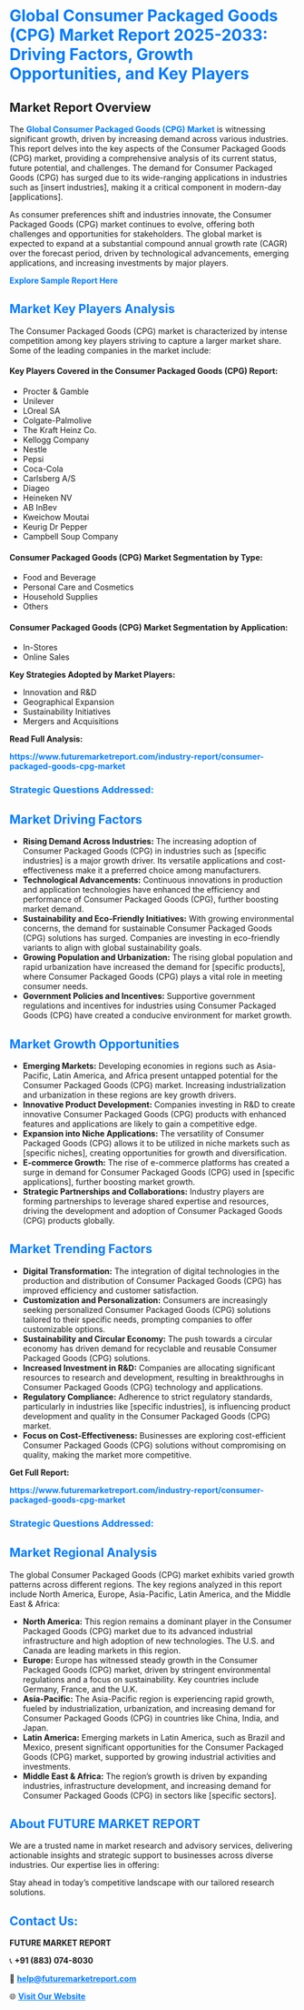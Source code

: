 <h1 style="color: #007BFF;">Global Consumer Packaged Goods (CPG) Market Report 2025-2033: Driving Factors, Growth Opportunities, and Key Players</h1>

<section id="overview">
<h2>Market Report Overview</h2>
<p>The <a href="https://www.futuremarketreport.com/industry-report/consumer-packaged-goods-cpg-market" style="color: #007BFF; text-decoration: none;"><strong>Global Consumer Packaged Goods (CPG) Market</strong></a> is witnessing significant growth, driven by increasing demand across various industries. This report delves into the key aspects of the Consumer Packaged Goods (CPG) market, providing a comprehensive analysis of its current status, future potential, and challenges. The demand for Consumer Packaged Goods (CPG) has surged due to its wide-ranging applications in industries such as [insert industries], making it a critical component in modern-day [applications].</p>
<p>As consumer preferences shift and industries innovate, the Consumer Packaged Goods (CPG) market continues to evolve, offering both challenges and opportunities for stakeholders. The global market is expected to expand at a substantial compound annual growth rate (CAGR) over the forecast period, driven by technological advancements, emerging applications, and increasing investments by major players.</p>
</section>

<section id="overview">
<p><a href="https://www.futuremarketreport.com/request-sample/reportId=28798" style="color: #007BFF; text-decoration: none;"><strong>Explore Sample Report Here</strong></a></p>
</section>

<section id="key-players">
<h2 style="color: #007BFF;">Market Key Players Analysis</h2>
<p>The Consumer Packaged Goods (CPG) market is characterized by intense competition among key players striving to capture a larger market share. Some of the leading companies in the market include:</p>
<h4>Key Players Covered in the Consumer Packaged Goods (CPG) Report:</h4>
<ul><li>Procter &amp; Gamble</li><li>Unilever</li><li>LOreal SA</li><li>Colgate-Palmolive</li><li>The Kraft Heinz Co.</li><li>Kellogg Company</li><li>Nestle</li><li>Pepsi</li><li>Coca-Cola</li><li>Carlsberg A/S</li><li>Diageo</li><li>Heineken NV</li><li>AB InBev</li><li>Kweichow Moutai</li><li>Keurig Dr Pepper</li><li>Campbell Soup Company</li></ul>
<h4>Consumer Packaged Goods (CPG) Market Segmentation by Type:</h4>
<ul><li>Food and Beverage</li><li>Personal Care and Cosmetics</li><li>Household Supplies</li><li>Others</li></ul>

<h4>Consumer Packaged Goods (CPG) Market Segmentation by Application:</h4>
<ul><li>In-Stores</li><li>Online Sales</li></ul>
<p><strong>Key Strategies Adopted by Market Players:</strong></p>
<ul>
<li>Innovation and R&D</li>
<li>Geographical Expansion</li>
<li>Sustainability Initiatives</li>
<li>Mergers and Acquisitions</li>
</ul>
</section>

<section>
<p><strong>Read Full Analysis: </strong></p><a href="https://www.futuremarketreport.com/industry-report/consumer-packaged-goods-cpg-market" style="color: #007BFF; text-decoration: none;"><strong>https://www.futuremarketreport.com/industry-report/consumer-packaged-goods-cpg-market</strong></a>
<h3 style="color: #007BFF;">Strategic Questions Addressed:</h3>
</section>

<section id="driving-factors">
<h2 style="color: #007BFF;">Market Driving Factors</h2>
<ul>
<li><strong>Rising Demand Across Industries:</strong> The increasing adoption of Consumer Packaged Goods (CPG) in industries such as [specific industries] is a major growth driver. Its versatile applications and cost-effectiveness make it a preferred choice among manufacturers.</li>
<li><strong>Technological Advancements:</strong> Continuous innovations in production and application technologies have enhanced the efficiency and performance of Consumer Packaged Goods (CPG), further boosting market demand.</li>
<li><strong>Sustainability and Eco-Friendly Initiatives:</strong> With growing environmental concerns, the demand for sustainable Consumer Packaged Goods (CPG) solutions has surged. Companies are investing in eco-friendly variants to align with global sustainability goals.</li>
<li><strong>Growing Population and Urbanization:</strong> The rising global population and rapid urbanization have increased the demand for [specific products], where Consumer Packaged Goods (CPG) plays a vital role in meeting consumer needs.</li>
<li><strong>Government Policies and Incentives:</strong> Supportive government regulations and incentives for industries using Consumer Packaged Goods (CPG) have created a conducive environment for market growth.</li>
</ul>
</section>

<section id="growth-opportunities">
<h2 style="color: #007BFF;">Market Growth Opportunities</h2>
<ul>
<li><strong>Emerging Markets:</strong> Developing economies in regions such as Asia-Pacific, Latin America, and Africa present untapped potential for the Consumer Packaged Goods (CPG) market. Increasing industrialization and urbanization in these regions are key growth drivers.</li>
<li><strong>Innovative Product Development:</strong> Companies investing in R&D to create innovative Consumer Packaged Goods (CPG) products with enhanced features and applications are likely to gain a competitive edge.</li>
<li><strong>Expansion into Niche Applications:</strong> The versatility of Consumer Packaged Goods (CPG) allows it to be utilized in niche markets such as [specific niches], creating opportunities for growth and diversification.</li>
<li><strong>E-commerce Growth:</strong> The rise of e-commerce platforms has created a surge in demand for Consumer Packaged Goods (CPG) used in [specific applications], further boosting market growth.</li>
<li><strong>Strategic Partnerships and Collaborations:</strong> Industry players are forming partnerships to leverage shared expertise and resources, driving the development and adoption of Consumer Packaged Goods (CPG) products globally.</li>
</ul>
</section>

<section id="trending-factors">
<h2 style="color: #007BFF;">Market Trending Factors</h2>
<ul>
<li><strong>Digital Transformation:</strong> The integration of digital technologies in the production and distribution of Consumer Packaged Goods (CPG) has improved efficiency and customer satisfaction.</li>
<li><strong>Customization and Personalization:</strong> Consumers are increasingly seeking personalized Consumer Packaged Goods (CPG) solutions tailored to their specific needs, prompting companies to offer customizable options.</li>
<li><strong>Sustainability and Circular Economy:</strong> The push towards a circular economy has driven demand for recyclable and reusable Consumer Packaged Goods (CPG) solutions.</li>
<li><strong>Increased Investment in R&D:</strong> Companies are allocating significant resources to research and development, resulting in breakthroughs in Consumer Packaged Goods (CPG) technology and applications.</li>
<li><strong>Regulatory Compliance:</strong> Adherence to strict regulatory standards, particularly in industries like [specific industries], is influencing product development and quality in the Consumer Packaged Goods (CPG) market.</li>
<li><strong>Focus on Cost-Effectiveness:</strong> Businesses are exploring cost-efficient Consumer Packaged Goods (CPG) solutions without compromising on quality, making the market more competitive.</li>
</ul>
</section>

<section>
<p><strong>Get Full Report: </strong></p><a href="https://www.futuremarketreport.com/industry-report/consumer-packaged-goods-cpg-market" style="color: #007BFF; text-decoration: none;"><strong>https://www.futuremarketreport.com/industry-report/consumer-packaged-goods-cpg-market</strong></a>
<h3 style="color: #007BFF;">Strategic Questions Addressed:</h3>
</section>


<section id="regional-analysis">
<h2 style="color: #007BFF;">Market Regional Analysis</h2>
<p>The global Consumer Packaged Goods (CPG) market exhibits varied growth patterns across different regions. The key regions analyzed in this report include North America, Europe, Asia-Pacific, Latin America, and the Middle East & Africa:</p>
<ul>
<li><strong>North America:</strong> This region remains a dominant player in the Consumer Packaged Goods (CPG) market due to its advanced industrial infrastructure and high adoption of new technologies. The U.S. and Canada are leading markets in this region.</li>
<li><strong>Europe:</strong> Europe has witnessed steady growth in the Consumer Packaged Goods (CPG) market, driven by stringent environmental regulations and a focus on sustainability. Key countries include Germany, France, and the U.K.</li>
<li><strong>Asia-Pacific:</strong> The Asia-Pacific region is experiencing rapid growth, fueled by industrialization, urbanization, and increasing demand for Consumer Packaged Goods (CPG) in countries like China, India, and Japan.</li>
<li><strong>Latin America:</strong> Emerging markets in Latin America, such as Brazil and Mexico, present significant opportunities for the Consumer Packaged Goods (CPG) market, supported by growing industrial activities and investments.</li>
<li><strong>Middle East & Africa:</strong> The region’s growth is driven by expanding industries, infrastructure development, and increasing demand for Consumer Packaged Goods (CPG) in sectors like [specific sectors].</li>
</ul>
</section>

<footer>
<h2 style="color: #007BFF;">About FUTURE MARKET REPORT</h2>
<p>We are a trusted name in market research and advisory services, delivering actionable insights and strategic support to businesses across diverse industries. Our expertise lies in offering:</p>

<p>Stay ahead in today’s competitive landscape with our tailored research solutions.</p>

<h2 style="color: #007BFF;">Contact Us:</h2>
<p><strong>FUTURE MARKET REPORT</strong></p>
<p>📞 <strong>+91 (883) 074-8030</strong></p>
<p>📧 <strong><a href="mailto:help@futuremarketreport.com" style="color: #007BFF;">help@futuremarketreport.com</a></strong></p>
<p>🌐 <strong><a href="https://www.futuremarketreport.com/" style="color: #007BFF;">Visit Our Website</a></strong></p>
</footer>